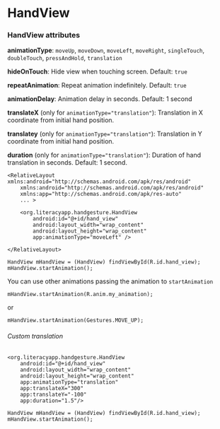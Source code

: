 # HandView

### HandView attributes

**animationType**: `moveUp`, `moveDown`, `moveLeft`, `moveRight`, `singleTouch`, `doubleTouch`, `pressAndHold`, `translation`
    
**hideOnTouch**: Hide view when touching screen. Default: `true`

**repeatAnimation**: Repeat animation indefinitely. Default: `true` 

**animationDelay**: Animation delay in seconds. Default: 1 second

**translateX** (only for ```animationType="translation"```): Translation in X coordinate from initial hand position.

**translatey** (only for ```animationType="translation"```): Translation in Y coordinate from initial hand position. 

**duration** (only for ```animationType="translation"```): Duration of hand translation in seconds. Default: 1 second.

    
```
<RelativeLayout xmlns:android="http://schemas.android.com/apk/res/android"
    xmlns:android="http://schemas.android.com/apk/res/android"
    xmlns:app="http://schemas.android.com/apk/res-auto"
    ... >
 
    <org.literacyapp.handgesture.HandView
        android:id="@+id/hand_view"
        android:layout_width="wrap_content"
        android:layout_height="wrap_content"
        app:animationType="moveLeft" />
 
</RelativeLayout>
```


    HandView mHandView = (HandView) findViewById(R.id.hand_view);
    mHandView.startAnimation();


You can use other animations passing the animation to `startAnimation`

    mHandView.startAnimation(R.anim.my_animation);

or

    mHandView.startAnimation(Gestures.MOVE_UP);
    
###### Custom translation

```
<org.literacyapp.handgesture.HandView
    android:id="@+id/hand_view"
    android:layout_width="wrap_content"
    android:layout_height="wrap_content"
    app:animationType="translation"
    app:translateX="300"
    app:translateY="-100"
    app:duration="1.5"/>
```
```
HandView mHandView = (HandView) findViewById(R.id.hand_view);
mHandView.startAnimation();
```